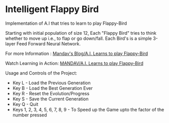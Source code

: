 # Intelligent Flappy Bird

Implementation of A.I that tries to learn to play Flappy-Bird

Starting with initial population of size 12, Each "Flappy Bird" tries to think whether to move up i.e., to flap or go down/fall. Each Bird's is a simple 3-layer Feed Forward Neural Network.

For more Information : [Mandav's Blog/A.I. Learns to play Flappy-Bird](https://jatinmandav.wordpress.com/2018/03/05/a-i-learns-to-play-flappy-bird/)

Watch Learning in Action: [MANDAV/A.I. Learns to play Flappy-Bird](https://youtu.be/H9BY-xr2QBY)

Usage and Controls of the Project:
  - Key L - Load the Previous Generation
  - Key B - Load the Best Generation Ever
  - Key R - Reset the Evolution/Progress
  - Key S - Save the Current Generation
  - Key Q - Quit
  - Keys 1, 2, 3, 4, 5, 6, 7, 8, 9 - To Speed up the Game upto the factor of the number pressed
